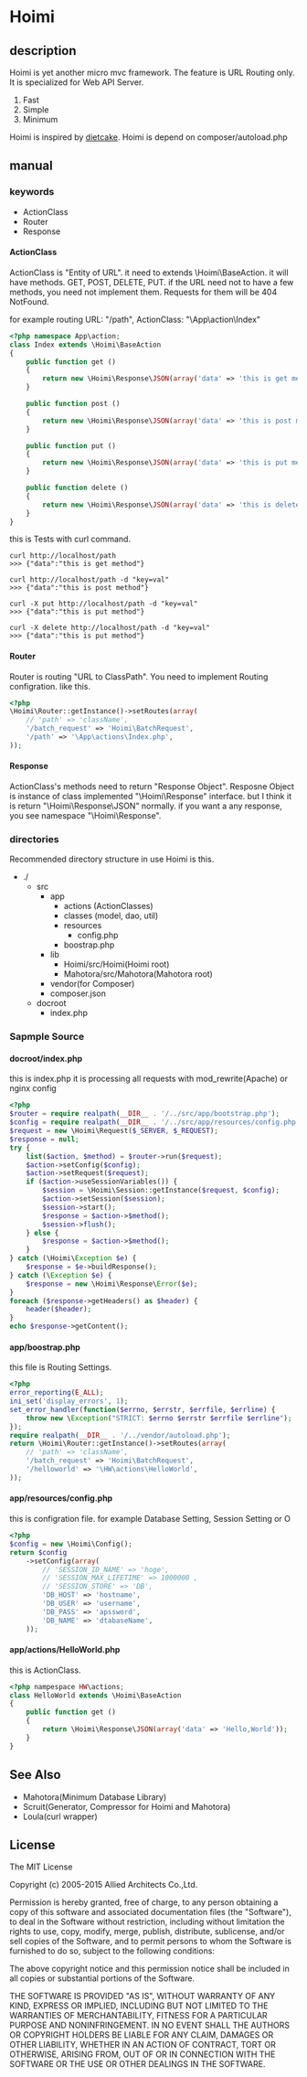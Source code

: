 # Hoimi

## description

Hoimi is yet another micro mvc framework.
The feature is URL Routing only.
It is specialized for Web API Server.

1. Fast
2. Simple
3. Minimum

Hoimi is inspired by [dietcake](http://dietcake.github.io).
Hoimi is depend on composer/autoload.php

## manual

### keywords

- ActionClass
- Router
- Response

#### ActionClass

ActionClass is "Entity of URL".
it need to extends \Hoimi\BaseAction.
it will have methods. GET, POST, DELETE, PUT.
if the URL need not to have a few methods, you need not implement them.
Requests for them will be 404 NotFound.

for example routing URL: "/path", ActionClass: "\App\action\Index"

```php
<?php namespace App\action;
class Index extends \Hoimi\BaseAction
{
    public function get ()
    {
        return new \Hoimi\Response\JSON(array('data' => 'this is get method'));
    }

    public function post ()
    {
        return new \Hoimi\Response\JSON(array('data' => 'this is post method'));
    }

    public function put ()
    {
        return new \Hoimi\Response\JSON(array('data' => 'this is put method'));
    }

    public function delete ()
    {
        return new \Hoimi\Response\JSON(array('data' => 'this is delete method'));
    }
}
```

this is Tests with curl command.

```command
curl http://localhost/path
>>> {"data":"this is get method"}

curl http://localhost/path -d "key=val"
>>> {"data":"this is post method"}

curl -X put http://localhost/path -d "key=val"
>>> {"data":"this is put method"}

curl -X delete http://localhost/path -d "key=val"
>>> {"data":"this is put method"}
```


#### Router

Router is routing "URL to ClassPath".
You need to implement Routing configration.
like this.

```php
<?php
\Hoimi\Router::getInstance()->setRoutes(array(
    // 'path' => 'className',
    '/batch_request' => 'Hoimi\BatchRequest',
    '/path' => '\App\actions\Index.php',
));
```


#### Response

ActionClass's methods need to return "Response Object".
Resposne Object is instance of class implemented "\Hoimi\Response" interface.
but I think it is return "\Hoimi\Response\JSON" normally.
if you want a any response, you see namespace "\Hoimi\Response".


### directories

Recommended directory structure in use Hoimi is this.

- ./
    - src
        - app
            - actions (ActionClasses)
            - classes (model, dao, util)
            - resources
                - config.php
            - boostrap.php
        - lib
            - Hoimi/src/Hoimi(Hoimi root)
            - Mahotora/src/Mahotora(Mahotora root)
        - vendor(for Composer)
        - composer.json
    - docroot
        - index.php

### Sapmple Source

#### docroot/index.php

this is index.php
it is processing all requests with mod_rewrite(Apache) or nginx config

```php
<?php
$router = require realpath(__DIR__ . '/../src/app/bootstrap.php');
$config = require realpath(__DIR__ . '/../src/app/resources/config.php');
$request = new \Hoimi\Request($_SERVER, $_REQUEST);
$response = null;
try {
    list($action, $method) = $router->run($request);
    $action->setConfig($config);
    $action->setRequest($request);
    if ($action->useSessionVariables()) {
        $session = \Hoimi\Session::getInstance($request, $config);
        $action->setSession($session);
        $session->start();
        $response = $action->$method();
        $session->flush();
    } else {
        $response = $action->$method();
    }
} catch (\Hoimi\Exception $e) {
    $response = $e->buildResponse();
} catch (\Exception $e) {
    $response = new \Hoimi\Response\Error($e);
}
foreach ($response->getHeaders() as $header) {
    header($header);
}
echo $response->getContent();
```

#### app/boostrap.php

this file is Routing Settings.

```php
<?php
error_reporting(E_ALL);
ini_set('display_errors', 1);
set_error_handler(function($errno, $errstr, $errfile, $errline) {
    throw new \Exception("STRICT: $errno $errstr $errfile $errline");
});
require realpath(__DIR__ . '/../vendor/autoload.php');
return \Hoimi\Router::getInstance()->setRoutes(array(
    // 'path' => 'className',
    '/batch_request' => 'Hoimi\BatchRequest',
    '/helloworld' => '\HW\actions\HelloWorld',
));
```

#### app/resources/config.php

this is configration file.
for example  Database Setting, Session Setting or O

```php
<?php
$config = new \Hoimi\Config();
return $config
    ->setConfig(array(
        // 'SESSION_ID_NAME' => 'hoge',
        // 'SESSION_MAX_LIFETIME' => 1000000 ,
        // 'SESSION_STORE' => 'DB',
        'DB_HOST' => 'hostname',
        'DB_USER' => 'username',
        'DB_PASS' => 'apssword',
        'DB_NAME' => 'dtabaseName',
    ));
```
#### app/actions/HelloWorld.php

this is ActionClass.

```php
<?php nampespace HW\actions;
class HelloWorld extends \Hoimi\BaseAction
{
    public function get ()
    {
        return \Hoimi\Response\JSON(array('data' => 'Hello,World'));
    }
}
```

## See Also

- Mahotora(Minimum Database Library)
- Scruit(Generator, Compressor for Hoimi and Mahotora)
- Loula(curl wrapper)

## License

The MIT License

Copyright (c) 2005-2015 Allied Architects Co.,Ltd.

Permission is hereby granted, free of charge, to any person obtaining a copy of
this software and associated documentation files (the "Software"), to deal in
the Software without restriction, including without limitation the rights to
use, copy, modify, merge, publish, distribute, sublicense, and/or sell copies of
the Software, and to permit persons to whom the Software is furnished to do so,
subject to the following conditions:

The above copyright notice and this permission notice shall be included in all
copies or substantial portions of the Software.

THE SOFTWARE IS PROVIDED "AS IS", WITHOUT WARRANTY OF ANY KIND, EXPRESS OR
IMPLIED, INCLUDING BUT NOT LIMITED TO THE WARRANTIES OF MERCHANTABILITY, FITNESS
FOR A PARTICULAR PURPOSE AND NONINFRINGEMENT. IN NO EVENT SHALL THE AUTHORS OR
COPYRIGHT HOLDERS BE LIABLE FOR ANY CLAIM, DAMAGES OR OTHER LIABILITY, WHETHER
IN AN ACTION OF CONTRACT, TORT OR OTHERWISE, ARISING FROM, OUT OF OR IN
CONNECTION WITH THE SOFTWARE OR THE USE OR OTHER DEALINGS IN THE SOFTWARE.
